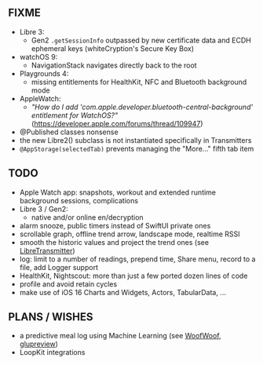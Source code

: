 FIXME
-----

* Libre 3:
  - Gen2 `.getSessionInfo` outpassed by new certificate data and ECDH ephemeral keys (whiteCryption's Secure Key Box)
* watchOS 9:
  - NavigationStack navigates directly back to the root
* Playgrounds 4:
  - missing entitlements for HealthKit, NFC and Bluetooth background mode
* AppleWatch:
  - *"How do I add 'com.apple.developer.bluetooth-central-background' entitlement for WatchOS?"*
    (https://developer.apple.com/forums/thread/109947)
* @Published classes nonsense
* the new Libre2() subclass is not instantiated specifically in Transmitters
* `@AppStorage(selectedTab)` prevents managing the "More..." fifth tab item


TODO
----

* Apple Watch app: snapshots, workout and extended runtime background sessions, complications
* Libre 3 / Gen2:
  - native and/or online en/decryption
* alarm snooze, public timers instead of SwiftUI private ones
* scrollable graph, offline trend arrow, landscape mode, realtime RSSI
* smooth the historic values and project the trend ones (see [LibreTransmitter](https://github.com/dabear/LibreTransmitter/commit/49b50d7995955b76861440e5e34a0accd064d18f))
* log: limit to a number of readings, prepend time, Share menu, record to a file, add Logger support
* HealthKit, Nightscout: more than just a few ported dozen lines of code
* profile and avoid retain cycles
* make use of iOS 16 Charts and Widgets, Actors, TabularData, ...


PLANS / WISHES
---------------

* a predictive meal log using Machine Learning (see [WoofWoof](https://github.com/gshaviv/ninety-two), [glupreview](https://github.com/solanovisitor/glupreview))
* LoopKit integrations
